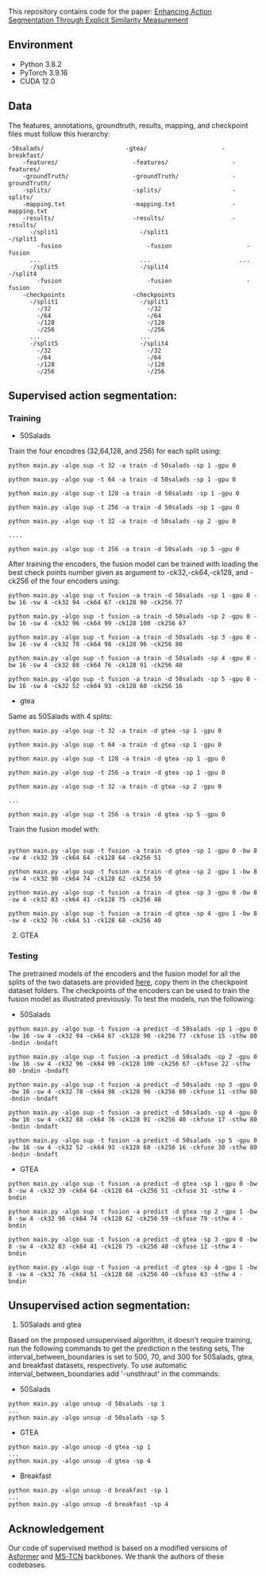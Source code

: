 This repository contains code for the paper:  [Enhancing Action Segmentation Through Explicit Similarity Measurement](https://) 

## Environment

* Python 3.8.2
* PyTorch 3.9.16
* CUDA 12.0

## Data

The features, annotations, groundtruth, results, mapping, and checkpoint files must follow this hierarchy:


```console
-50salads/                       -gtea/                     -breakfast/
    -features/                     -features/                  -features/
    -groundTruth/                  -groundTruth/               -groundTruth/
    -splits/                       -splits/                    -splits/
    -mapping.txt                   -mapping.txt                -mapping.txt
    -results/                      -results/                   -results/
      -/split1                       -/split1                    -/split1
        -fusion                        -fusion                     -fusion
      ...                            ...                         ...
      -/split5                       -/split4                    -/split4
        -fusion                        -fusion                     -fusion
    -checkpoints                   -checkpoints               
      -/split1                       -/split1                   
        -/32                           -/32
        -/64                           -/64
        -/128                          -/128
        -/256                          -/256
      ...                            ...                           
      -/split5                       -/split4
        -/32                           -/32
        -/64                           -/64
        -/128                          -/128
        -/256                          -/256                
```




## Supervised action segmentation:

### Training



* 50Salads  

Train the four encodres (32,64,128, and 256) for each split using:

```console
python main.py -algo sup -t 32 -a train -d 50salads -sp 1 -gpu 0

python main.py -algo sup -t 64 -a train -d 50salads -sp 1 -gpu 0

python main.py -algo sup -t 128 -a train -d 50salads -sp 1 -gpu 0

python main.py -algo sup -t 256 -a train -d 50salads -sp 1 -gpu 0

python main.py -algo sup -t 32 -a train -d 50salads -sp 2 -gpu 0

....

python main.py -algo sup -t 256 -a train -d 50salads -sp 5 -gpu 0

```


After training the encoders, the fusion model can be trained with loading the best check points number given as argument to -ck32,-ck64,-ck128, and -ck256 of the four encoders using:


```console
python main.py -algo sup -t fusion -a train -d 50salads -sp 1 -gpu 0 -bw 16 -sw 4 -ck32 94 -ck64 67 -ck128 90 -ck256 77

python main.py -algo sup -t fusion -a train -d 50salads -sp 2 -gpu 0 -bw 16 -sw 4 -ck32 96 -ck64 99 -ck128 100 -ck256 67
  
python main.py -algo sup -t fusion -a train -d 50salads -sp 3 -gpu 0 -bw 16 -sw 4 -ck32 78 -ck64 98 -ck128 96 -ck256 80

python main.py -algo sup -t fusion -a train -d 50salads -sp 4 -gpu 0 -bw 16 -sw 4 -ck32 88 -ck64 76 -ck128 91 -ck256 40
                     
python main.py -algo sup -t fusion -a train -d 50salads -sp 5 -gpu 0 -bw 16 -sw 4 -ck32 52 -ck64 93 -ck128 60 -ck256 16
```

* gtea

Same as 50Salads with 4 splits:

```console
python main.py -algo sup -t 32 -a train -d gtea -sp 1 -gpu 0

python main.py -algo sup -t 64 -a train -d gtea -sp 1 -gpu 0

python main.py -algo sup -t 128 -a train -d gtea -sp 1 -gpu 0

python main.py -algo sup -t 256 -a train -d gtea -sp 1 -gpu 0

python main.py -algo sup -t 32 -a train -d gtea -sp 2 -gpu 0

...

python main.py -algo sup -t 256 -a train -d gtea -sp 5 -gpu 0

```
Train the fusion model with: 

```console

python main.py -algo sup -t fusion -a train -d gtea -sp 1 -gpu 0 -bw 8 -sw 4 -ck32 39 -ck64 64 -ck128 64 -ck256 51

python main.py -algo sup -t fusion -a train -d gtea -sp 2 -gpu 1 -bw 8 -sw 4 -ck32 98 -ck64 74 -ck128 62 -ck256 59

python main.py -algo sup -t fusion -a train -d gtea -sp 3 -gpu 0 -bw 8 -sw 4 -ck32 83 -ck64 41 -ck128 75 -ck256 48

python main.py -algo sup -t fusion -a train -d gtea -sp 4 -gpu 1 -bw 8 -sw 4 -ck32 76 -ck64 51 -ck128 68 -ck256 40

```


2. GTEA



### Testing

The pretrained models of the encoders and the fusion model for all the splits of  the two datasets are provided [here](https://drive.google.com/drive/folders/1KYZImXp1DajgWc-cKUQEgsXaO8I1Afk0?usp=drive_link), copy them in the checkpoint dataset folders. The checkpoints of the encoders can be used to train the fusion model as illustrated previously. To test the models, run the following: 


* 50Salads  

```console
python main.py -algo sup -t fusion -a predict -d 50salads -sp 1 -gpu 0 -bw 16 -sw 4 -ck32 94 -ck64 67 -ck128 90 -ck256 77 -ckfuse 15 -sthw 80 -bndin -bndaft 

python main.py -algo sup -t fusion -a predict -d 50salads -sp 2 -gpu 0 -bw 16 -sw 4 -ck32 96 -ck64 99 -ck128 100 -ck256 67 -ckfuse 22 -sthw 80 -bndin -bndaft
  
python main.py -algo sup -t fusion -a predict -d 50salads -sp 3 -gpu 0 -bw 16 -sw 4 -ck32 78 -ck64 98 -ck128 96 -ck256 80 -ckfuse 11 -sthw 80 -bndin -bndaft
 
python main.py -algo sup -t fusion -a predict -d 50salads -sp 4 -gpu 0 -bw 16 -sw 4 -ck32 88 -ck64 76 -ck128 91 -ck256 40 -ckfuse 17 -sthw 80 -bndin -bndaft
                     
python main.py -algo sup -t fusion -a predict -d 50salads -sp 5 -gpu 0 -bw 16 -sw 4 -ck32 52 -ck64 93 -ck128 60 -ck256 16 -ckfuse 30 -sthw 80 -bndin -bndaft
```

* GTEA  

```console
python main.py -algo sup -t fusion -a predict -d gtea -sp 1 -gpu 0 -bw 8 -sw 4 -ck32 39 -ck64 64 -ck128 64 -ck256 51 -ckfuse 31 -sthw 4 -bndin

python main.py -algo sup -t fusion -a predict -d gtea -sp 2 -gpu 1 -bw 8 -sw 4 -ck32 98 -ck64 74 -ck128 62 -ck256 59 -ckfuse 79 -sthw 4 -bndin

python main.py -algo sup -t fusion -a predict -d gtea -sp 3 -gpu 0 -bw 8 -sw 4 -ck32 83 -ck64 41 -ck128 75 -ck256 48 -ckfuse 12 -sthw 4 -bndin

python main.py -algo sup -t fusion -a predict -d gtea -sp 4 -gpu 1 -bw 8 -sw 4 -ck32 76 -ck64 51 -ck128 68 -ck256 40 -ckfuse 63 -sthw 4 -bndin
```


## Unsupervised action segmentation:

1. 50Salads  and gtea

Based on the proposed unsupervised algorithm, it doesn't require training, run the following commands to get the prediction n the testing sets, The interval_between_boundaries is set to 500, 70, and 300 for 50Salads, gtea, and breakfast datasets, respectively. To use automatic interval_between_boundaries add '-unsthraut' in the commands:

* 50Salads 
```console
python main.py -algo unsup -d 50salads -sp 1 
...
python main.py -algo unsup -d 50salads -sp 5 
```

* GTEA 
```console
python main.py -algo unsup -d gtea -sp 1 
...
python main.py -algo unsup -d gtea -sp 4
```

* Breakfast 
```console
python main.py -algo unsup -d breakfast -sp 1 
...
python main.py -algo unsup -d breakfast -sp 4
```

## Acknowledgement

 Our code of supervised method is based on a modified versions of [Asformer](https://github.com/ChinaYi/ASFormer) and [MS-TCN](https://github.com/yabufarha/ms-tcn) backbones. We thank the authors of these codebases. 

